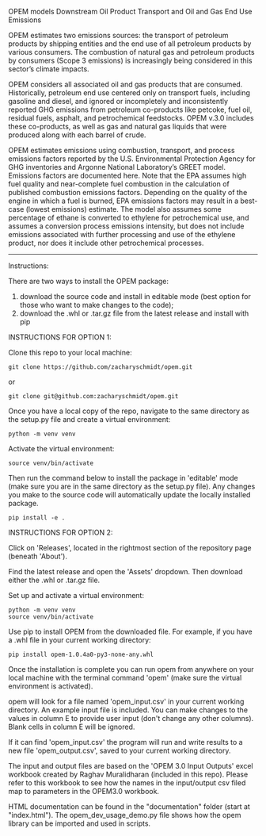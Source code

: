 OPEM models Downstream Oil Product Transport and Oil and Gas End Use Emissions

OPEM estimates two emissions sources: the transport of petroleum products by shipping entities and the end use of all petroleum products by various consumers. The combustion of natural gas and petroleum products by consumers (Scope 3 emissions) is increasingly being considered in this sector’s climate impacts.

OPEM considers all associated oil and gas products that are consumed. Historically, petroleum end use centered only on transport fuels, including gasoline and diesel, and ignored or incompletely and inconsistently reported GHG emissions from petroleum co-products like petcoke, fuel oil, residual fuels, asphalt, and petrochemical feedstocks. OPEM v.3.0 includes these co-products, as well as gas and natural gas liquids that were produced along with each barrel of crude.

OPEM estimates emissions using combustion, transport, and process emissions factors reported by the U.S. Environmental Protection Agency for GHG inventories and Argonne National Laboratory’s GREET model. Emissions factors are documented here. Note that the EPA assumes high fuel quality and near-complete fuel combustion in the calculation of published combustion emissions factors. Depending on the quality of the engine in which a fuel is burned, EPA emissions factors may result in a best-case (lowest emissions) estimate. The model also assumes some percentage of ethane is converted to ethylene for petrochemical use, and assumes a conversion process emissions intensity, but does not include emissions associated with further processing and use of the ethylene product, nor does it include other petrochemical processes.


-------------


Instructions:

There are two ways to install the OPEM package: 

1) download the source code and install in editable mode (best option for those who want to make changes to the code);
2) download the .whl or .tar.gz file from the latest release and install with pip


INSTRUCTIONS FOR OPTION 1:

Clone this repo to your local machine:

```
git clone https://github.com/zacharyschmidt/opem.git
``` 
or
```
git clone git@github.com:zacharyschmidt/opem.git
```

Once you have a local copy of the repo, navigate to the same directory as the setup.py file and create a virtual environment:

```
python -m venv venv
```

Activate the virtual environment:

```
source venv/bin/activate
```

Then run the command below to install the package in 'editable' mode (make sure you are in the same directory as the setup.py file). Any changes you make to the source code will automatically update the locally installed package.

```
pip install -e .
```


INSTRUCTIONS FOR OPTION 2:

Click on 'Releases', located in the rightmost section of the repository page (beneath 'About').

Find the latest release and open the 'Assets' dropdown. Then download either the .whl or .tar.gz file.

Set up and activate a virtual environment:

```
python -m venv venv
source venv/bin/activate
```

Use pip to install OPEM from the downloaded file. For example, if you have a .whl file in your current working directory:

```
pip install opem-1.0.4a0-py3-none-any.whl
```


Once the installation is complete you can run opem from anywhere on your local machine with the terminal command 'opem' (make sure the virtual environment is activated).

opem will look for a file named 'opem_input.csv' in your current working directory. An example input file is included. You can make changes to the values in column E to provide user input (don't change any other columns). Blank cells in column E will be ignored.

If it can find 'opem_input.csv' the program will run and write results to a new file 'opem_output.csv', saved to your current working directory.

The input and output files are based on the 'OPEM 3.0 Input Outputs' excel workbook created by Raghav Muralidharan (included in this repo). Please refer to this workbook to see how the names in the input/output csv filed map to parameters in the OPEM3.0 workbook.

HTML documentation can be found in the "documentation" folder (start at "index.html"). The opem_dev_usage_demo.py file shows how the opem library can be imported and used in scripts. 


